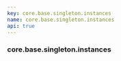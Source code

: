 ```yaml
---
key: core.base.singleton.instances
name: core.base.singleton.instances
api: true
---
```


### core.base.singleton.instances
